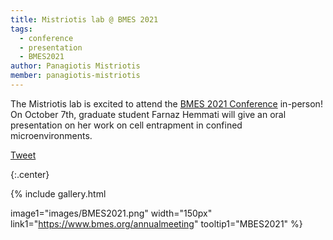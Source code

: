 ```yaml
---
title: Mistriotis lab @ BMES 2021
tags:
  - conference
  - presentation
  - BMES2021
author: Panagiotis Mistriotis
member: panagiotis-mistriotis
---
```


The Mistriotis lab is excited to attend the [BMES 2021 Conference](https://www.bmes.org/annualmeeting) in-person! On October 7th, graduate student Farnaz Hemmati will give an oral presentation on her work on cell entrapment in confined microenvironments. 

<a href="https://twitter.com/share?ref_src=twsrc%5Etfw" class="twitter-share-button" twitter:card="summary" data-show-count="false">Tweet</a><script async src="https://platform.twitter.com/widgets.js" charset="utf-8"></script>

{:.center}

{%
  include gallery.html

  image1="images/BMES2021.png"
  width="150px"
  link1="https://www.bmes.org/annualmeeting"
  tooltip1="MBES2021"
%}
